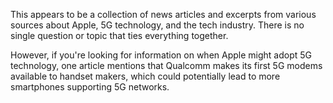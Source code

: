This appears to be a collection of news articles and excerpts from various sources about Apple, 5G technology, and the tech industry. There is no single question or topic that ties everything together.

However, if you're looking for information on when Apple might adopt 5G technology, one article mentions that Qualcomm makes its first 5G modems available to handset makers, which could potentially lead to more smartphones supporting 5G networks.